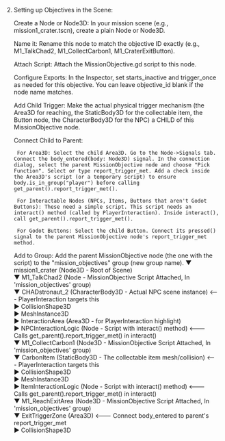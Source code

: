2. Setting up Objectives in the Scene:

    Create a Node or Node3D: In your mission scene (e.g., mission1_crater.tscn), create a plain Node or Node3D.

    Name it: Rename this node to match the objective ID exactly (e.g., M1_TalkChad2, M1_CollectCarbon1, M1_CraterExitButton).

    Attach Script: Attach the MissionObjective.gd script to this node.

    Configure Exports: In the Inspector, set starts_inactive and trigger_once as needed for this objective. You can leave objective_id blank if the node name matches.

    Add Child Trigger: Make the actual physical trigger mechanism (the Area3D for reaching, the StaticBody3D for the collectable item, the Button node, the CharacterBody3D for the NPC) a CHILD of this MissionObjective node.

    Connect Child to Parent:

        For Area3D: Select the child Area3D. Go to the Node->Signals tab. Connect the body_entered(body: Node3D) signal. In the connection dialog, select the parent MissionObjective node and choose "Pick Function". Select or type report_trigger_met. Add a check inside the Area3D's script (or a temporary script) to ensure body.is_in_group("player") before calling get_parent().report_trigger_met().

        For Interactable Nodes (NPCs, Items, Buttons that aren't Godot Buttons): These need a simple script. This script needs an interact() method (called by PlayerInteraction). Inside interact(), call get_parent().report_trigger_met().

        For Godot Buttons: Select the child Button. Connect its pressed() signal to the parent MissionObjective node's report_trigger_met method.

    Add to Group: Add the parent MissionObjective node (the one with the script) to the "mission_objectives" group (new group name).
▼ mission1_crater (Node3D - Root of Scene)  
  ▼ M1_TalkChad2 (Node - MissionObjective Script Attached, In 'mission_objectives' group)  
	▼ CHADstronaut_2 (CharacterBody3D - Actual NPC scene instance) <--- PlayerInteraction targets this  
	  ▶ CollisionShape3D  
	  ▶ MeshInstance3D  
      ▶ InteractionArea (Area3D - for PlayerInteraction highlight)  
      ▶ NPCInteractionLogic (Node - Script with interact() method) <--- Calls get_parent().report_trigger_met() in interact()  
  ▼ M1_CollectCarbon1 (Node3D - MissionObjective Script Attached, In 'mission_objectives' group)  
	▼ CarbonItem (StaticBody3D - The collectable item mesh/collision) <--- PlayerInteraction targets this  
	  ▶ CollisionShape3D  
	  ▶ MeshInstance3D  
      ▶ ItemInteractionLogic (Node - Script with interact() method) <--- Calls get_parent().report_trigger_met() in interact()  
  ▼ M1_ReachExitArea (Node3D - MissionObjective Script Attached, In 'mission_objectives' group)  
	▼ ExitTriggerZone (Area3D) <--- Connect body_entered to parent's report_trigger_met  
	  ▶ CollisionShape3D
   
    
